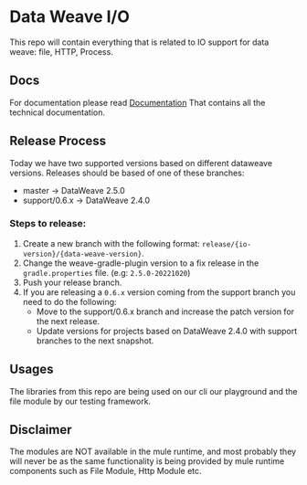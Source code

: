 # Data Weave I/O
This repo will contain everything that is related to IO support for data weave: file, HTTP, Process.

## Docs

For documentation please read [Documentation](./docs/home.md) That contains all the technical documentation.

## Release Process

Today we have two supported versions based on different dataweave versions.
Releases should be based of one of these branches:
- master -> DataWeave 2.5.0
- support/0.6.x -> DataWeave 2.4.0

### Steps to release:
1. Create a new branch with the following format: `release/{io-version}/{data-weave-version}`.
2. Change the weave-gradle-plugin version to a fix release in the `gradle.properties` file. (e.g: `2.5.0-20221020`)
3. Push your release branch.
4. If you are releasing a `0.6.x` version coming from the support branch you need to do the following:
    - Move to the support/0.6.x branch and increase the patch version for the next release.
    - Update versions for projects based on DataWeave 2.4.0 with support branches to the next snapshot.

## Usages

The libraries from this repo are being used on our cli our playground and the file module by our testing framework.

## Disclaimer

The modules are NOT available in the mule runtime, and most probably they will never be as the same functionality is being provided by mule runtime components such as File Module, Http Module etc.


